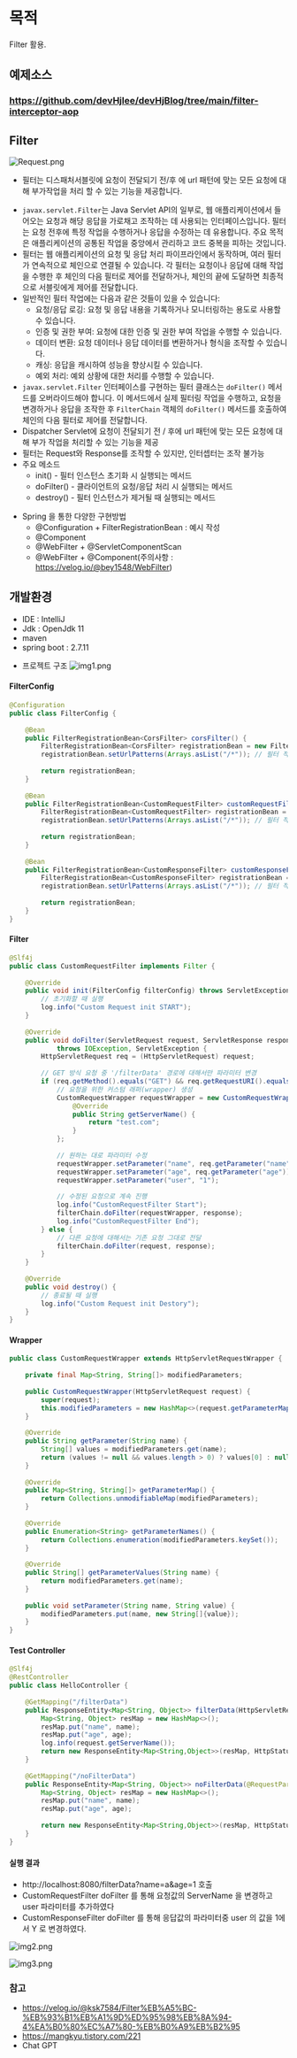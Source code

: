 # 목적
Filter 활용.

## 예제소스
### https://github.com/devHjlee/devHjBlog/tree/main/filter-interceptor-aop
## Filter

![Request.png](Request.png)

- 필터는 디스패처서블릿에 요청이 전달되기 전/후 에 url 패턴에 맞는 모든 요청에 대해 부가작업을 처리 할 수 있는 기능을 제공합니다.
* `javax.servlet.Filter`는 Java Servlet API의 일부로, 웹 애플리케이션에서 들어오는 요청과 해당 응답을 가로채고 조작하는 데 사용되는 인터페이스입니다. 필터는 요청 전후에 특정 작업을 수행하거나 응답을 수정하는 데 유용합니다. 주요 목적은 애플리케이션의 공통된 작업을 중앙에서 관리하고 코드 중복을 피하는 것입니다.
* 필터는 웹 애플리케이션의 요청 및 응답 처리 파이프라인에서 동작하며, 여러 필터가 연속적으로 체인으로 연결될 수 있습니다. 각 필터는 요청이나 응답에 대해 작업을 수행한 후 체인의 다음 필터로 제어를 전달하거나, 체인의 끝에 도달하면 최종적으로 서블릿에게 제어를 전달합니다.
* 일반적인 필터 작업에는 다음과 같은 것들이 있을 수 있습니다:
  * 요청/응답 로깅: 요청 및 응답 내용을 기록하거나 모니터링하는 용도로 사용할 수 있습니다.
  * 인증 및 권한 부여: 요청에 대한 인증 및 권한 부여 작업을 수행할 수 있습니다.
  * 데이터 변환: 요청 데이터나 응답 데이터를 변환하거나 형식을 조작할 수 있습니다.
  * 캐싱: 응답을 캐시하여 성능을 향상시킬 수 있습니다.
  * 예외 처리: 예외 상황에 대한 처리를 수행할 수 있습니다.
* `javax.servlet.Filter` 인터페이스를 구현하는 필터 클래스는 `doFilter()` 메서드를 오버라이드해야 합니다. 이 메서드에서 실제 필터링 작업을 수행하고, 요청을 변경하거나 응답을 조작한 후 `FilterChain` 객체의 `doFilter()` 메서드를 호출하여 체인의 다음 필터로 제어를 전달합니다.
* Dispatcher Servlet에 요청이 전달되기 전 / 후에 url 패턴에 맞는 모든 요청에 대해 부가 작업을 처리할 수 있는 기능을 제공
* 필터는 Request와 Response를 조작할 수 있지만, 인터셉터는 조작 불가능
* 주요 메소드
  - init() - 필터 인스턴스 초기화 시 실행되는 메서드
  - doFilter() - 클라이언트의 요청/응답 처리 시 실행되는 메서드
  - destroy() - 필터 인스턴스가 제거될 때 실행되는 메서드

- Spring 을 통한 다양한 구현방법
  -  @Configuration + FilterRegistrationBean : 예시 작성
  -  @Component
  -  @WebFilter + @ServletComponentScan
  -  @WebFilter + @Component(주의사항 : https://velog.io/@bey1548/WebFilter)

## 개발환경
* IDE : IntelliJ
* Jdk : OpenJdk 11
* maven
* spring boot : 2.7.11

- 프로젝트 구조
  ![img1.png](img1.png)

#### FilterConfig
``` java    
@Configuration  
public class FilterConfig {  
  
    @Bean  
    public FilterRegistrationBean<CorsFilter> corsFilter() {  
        FilterRegistrationBean<CorsFilter> registrationBean = new FilterRegistrationBean<>(new CorsFilter());  
        registrationBean.setUrlPatterns(Arrays.asList("/*")); // 필터 적용 url        registrationBean.setOrder(1); // 필터 적용 순서  
  
        return registrationBean;  
    }  
  
    @Bean  
    public FilterRegistrationBean<CustomRequestFilter> customRequestFilter() {  
        FilterRegistrationBean<CustomRequestFilter> registrationBean = new FilterRegistrationBean<>(new CustomRequestFilter());  
        registrationBean.setUrlPatterns(Arrays.asList("/*")); // 필터 적용 url        registrationBean.setOrder(2); // 필터 적용 순서  
  
        return registrationBean;  
    }  
  
    @Bean  
    public FilterRegistrationBean<CustomResponseFilter> customResponseFilter() {  
        FilterRegistrationBean<CustomResponseFilter> registrationBean = new FilterRegistrationBean<>(new CustomResponseFilter());  
        registrationBean.setUrlPatterns(Arrays.asList("/*")); // 필터 적용 url        registrationBean.setOrder(3); // 필터 적용 순서  
  
        return registrationBean;  
    }  
}  
```  


#### Filter
``` java    
@Slf4j  
public class CustomRequestFilter implements Filter {  
  
    @Override  
    public void init(FilterConfig filterConfig) throws ServletException {  
        // 초기화할 때 실행  
        log.info("Custom Request init START");  
    }  
  
    @Override  
    public void doFilter(ServletRequest request, ServletResponse response, FilterChain filterChain)  
            throws IOException, ServletException {  
        HttpServletRequest req = (HttpServletRequest) request;  
  
        // GET 방식 요청 중 '/filterData' 경로에 대해서만 파라미터 변경  
        if (req.getMethod().equals("GET") && req.getRequestURI().equals("/filterData")) {  
            // 요청을 위한 커스텀 래퍼(wrapper) 생성  
            CustomRequestWrapper requestWrapper = new CustomRequestWrapper(req){  
                @Override  
                public String getServerName() {  
                    return "test.com";  
                }  
            };  
  
            // 원하는 대로 파라미터 수정  
            requestWrapper.setParameter("name", req.getParameter("name"));  
            requestWrapper.setParameter("age", req.getParameter("age"));  
            requestWrapper.setParameter("user", "1");  
  
            // 수정된 요청으로 계속 진행  
            log.info("CustomRequestFilter Start");  
            filterChain.doFilter(requestWrapper, response);  
            log.info("CustomRequestFilter End");  
        } else {  
            // 다른 요청에 대해서는 기존 요청 그대로 전달  
            filterChain.doFilter(request, response);  
        }  
    }  
  
    @Override  
    public void destroy() {  
        // 종료될 때 실행  
        log.info("Custom Request init Destory");  
    }  
}
```  


#### Wrapper
``` java    
public class CustomRequestWrapper extends HttpServletRequestWrapper {  
  
    private final Map<String, String[]> modifiedParameters;  
  
    public CustomRequestWrapper(HttpServletRequest request) {  
        super(request);  
        this.modifiedParameters = new HashMap<>(request.getParameterMap());  
    }  
  
    @Override  
    public String getParameter(String name) {  
        String[] values = modifiedParameters.get(name);  
        return (values != null && values.length > 0) ? values[0] : null;  
    }  
  
    @Override  
    public Map<String, String[]> getParameterMap() {  
        return Collections.unmodifiableMap(modifiedParameters);  
    }  
  
    @Override  
    public Enumeration<String> getParameterNames() {  
        return Collections.enumeration(modifiedParameters.keySet());  
    }  
  
    @Override  
    public String[] getParameterValues(String name) {  
        return modifiedParameters.get(name);  
    }  
  
    public void setParameter(String name, String value) {  
        modifiedParameters.put(name, new String[]{value});  
    }  
}
```  


#### Test Controller

``` java    
@Slf4j  
@RestController  
public class HelloController {  
  
    @GetMapping("/filterData")  
    public ResponseEntity<Map<String, Object>> filterData(HttpServletRequest request, @RequestParam String name, @RequestParam int age) {  
        Map<String, Object> resMap = new HashMap<>();  
        resMap.put("name", name);  
        resMap.put("age", age);  
        log.info(request.getServerName());  
        return new ResponseEntity<Map<String,Object>>(resMap, HttpStatus.OK);  
    }  
  
    @GetMapping("/noFilterData")  
    public ResponseEntity<Map<String, Object>> noFilterData(@RequestParam String name, @RequestParam int age) {  
        Map<String, Object> resMap = new HashMap<>();  
        resMap.put("name", name);  
        resMap.put("age", age);  
  
        return new ResponseEntity<Map<String,Object>>(resMap, HttpStatus.OK);  
    }  
} 
```  

#### 실행 결과
- http://localhost:8080/filterData?name=a&age=1 호출
- CustomRequestFilter doFilter 를 통해 요청값의 ServerName 을 변경하고 user 파라미터를 추가하였다
- CustomResponseFilter doFilter 를 통해 응답값의 파라미터중 user 의 값을 1에서 Y 로 변경하였다.

![img2.png](img2.png)

![img3.png](img3.png)


### 참고
* https://velog.io/@ksk7584/Filter%EB%A5%BC-%EB%93%B1%EB%A1%9D%ED%95%98%EB%8A%94-4%EA%B0%80%EC%A7%80-%EB%B0%A9%EB%B2%95
* https://mangkyu.tistory.com/221
* Chat GPT
